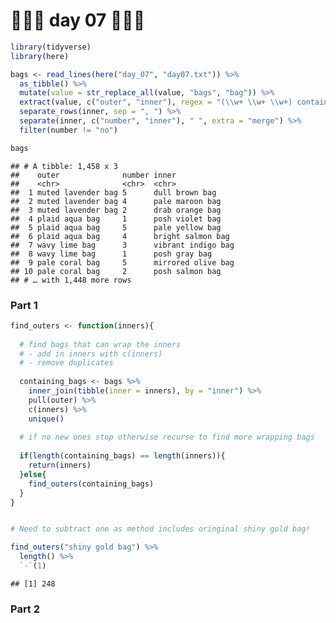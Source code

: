 🎄🎄🎄 day 07 🎄🎄🎄
================

``` r
library(tidyverse)
library(here)
```

``` r
bags <- read_lines(here("day_07", "day07.txt")) %>% 
  as_tibble() %>% 
  mutate(value = str_replace_all(value, "bags", "bag")) %>% 
  extract(value, c("outer", "inner"), regex = "(\\w+ \\w+ \\w+) contain (.+)\\.") %>% 
  separate_rows(inner, sep = ", ") %>%
  separate(inner, c("number", "inner"), " ", extra = "merge") %>% 
  filter(number != "no")

bags
```

    ## # A tibble: 1,458 x 3
    ##    outer              number inner             
    ##    <chr>              <chr>  <chr>             
    ##  1 muted lavender bag 5      dull brown bag    
    ##  2 muted lavender bag 4      pale maroon bag   
    ##  3 muted lavender bag 2      drab orange bag   
    ##  4 plaid aqua bag     1      posh violet bag   
    ##  5 plaid aqua bag     5      pale yellow bag   
    ##  6 plaid aqua bag     4      bright salmon bag 
    ##  7 wavy lime bag      3      vibrant indigo bag
    ##  8 wavy lime bag      1      posh gray bag     
    ##  9 pale coral bag     5      mirrored olive bag
    ## 10 pale coral bag     2      posh salmon bag   
    ## # … with 1,448 more rows

### Part 1

``` r
find_outers <- function(inners){
  
  # find bags that can wrap the inners
  # - add in inners with c(inners)
  # - remove duplicates
  
  containing_bags <- bags %>% 
    inner_join(tibble(inner = inners), by = "inner") %>% 
    pull(outer) %>% 
    c(inners) %>% 
    unique()
  
  # if no new ones stop otherwise recurse to find more wrapping bags
  
  if(length(containing_bags) == length(inners)){
    return(inners)
  }else{
    find_outers(containing_bags)
  }
}


# Need to subtract one as method includes oringinal shiny gold bag!

find_outers("shiny gold bag") %>% 
  length() %>% 
  `-`(1)
```

    ## [1] 248

### Part 2
